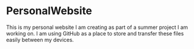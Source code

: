 # PersonalWebsite
This is my personal website I am creating as part of a summer project I am working on.
I am using GitHub as a place to store and transfer these files easily between my devices.
